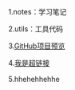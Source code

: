 1.notes：学习笔记

2.utils：工具代码

3.[GitHub项目预览](http://htmlpreview.github.io/?https://github.com/GuoLiCheng710/cloud_note/blob/master/src/main/webapp/log_in.html)

4.[我是超链接](http://www.baidu.com)

5.hhehehhehhe
